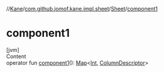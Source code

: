 //[Kane](../../index.md)/[com.github.jomof.kane.impl.sheet](../index.md)/[Sheet](index.md)/[component1](component1.md)



# component1  
[jvm]  
Content  
operator fun [component1](component1.md)(): [Map](https://kotlinlang.org/api/latest/jvm/stdlib/kotlin.collections/-map/index.html)<[Int](https://kotlinlang.org/api/latest/jvm/stdlib/kotlin/-int/index.html), [ColumnDescriptor](../-column-descriptor/index.md)>  



